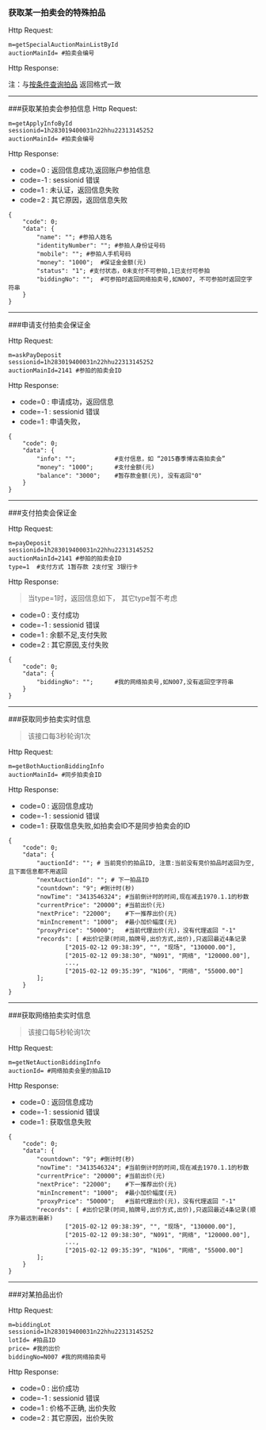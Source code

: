 ### <a name="1">获取某一拍卖会的特殊拍品</a>
Http Request: 

```
m=getSpecialAuctionMainListById
auctionMainId= #拍卖会编号
```
Http Response:

注：与[按条件查询拍品](../首页/拍品信息相关接口.md) 返回格式一致

---
###<a name="2">获取某拍卖会参拍信息</a>
Http Request: 

```
m=getApplyInfoById
sessionid=1h283019400031n22hhu22313145252
auctionMainId= #拍卖会编号
```
Http Response:

- code=0  : 返回信息成功,返回账户参拍信息
- code=-1 : sessionid 错误
- code=1  : 未认证，返回信息失败
- code=2  : 其它原因，返回信息失败

``` 
{ 
    "code": 0;
    "data": {
    	"name": ""; #参拍人姓名
    	"identityNumber": ""; #参拍人身份证号码
    	"mobile": ""; #参拍人手机号码
    	"money": "1000";  #保证金金额(元)
    	"status": "1"; #支付状态，0未支付不可参拍,1已支付可参拍
    	"biddingNo": "";  #可参拍时返回网络拍卖号,如N007, 不可参拍时返回空字符串
	}
}
```
---
###<a name="3">申请支付拍卖会保证金</a>

Http Request: 

```
m=askPayDeposit
sessionid=1h283019400031n22hhu22313145252
auctionMainId=2141 #参拍的拍卖会ID
```
Http Response:

- code=0 : 申请成功，返回信息
- code=-1 : sessionid 错误
- code=1 : 申请失败，

``` 
{ 
    "code": 0;
    "data": {
    	"info": "";           #支付信息，如 “2015春季博古斋拍卖会”
    	"money": "1000";      #支付金额(元)
    	"balance": "3000";    #暂存款金额(元), 没有返回"0"
	}
}
```
---
###<a name="4">支付拍卖会保证金</a>

Http Request: 

```
m=payDeposit
sessionid=1h283019400031n22hhu22313145252
auctionMainId=2141 #参拍的拍卖会ID
type=1  #支付方式 1暂存款 2支付宝 3银行卡
```
Http Response:

> 当type=1时，返回信息如下， 其它type暂不考虑

- code=0  : 支付成功
- code=-1 : sessionid 错误
- code=1  : 余额不足,支付失败
- code=2  : 其它原因,支付失败
``` 
{ 
    "code": 0;
    "data": {
    	"biddingNo": "";      #我的网络拍卖号,如N007,没有返回空字符串
	}
}
```

---
###<a name="5">获取同步拍卖实时信息</a>

> 该接口每3秒轮询1次

Http Request: 

```
m=getBothAuctionBiddingInfo
auctionMainId= #同步拍卖会ID
```
Http Response:

- code=0 : 返回信息成功
- code=-1 : sessionid 错误
- code=1 : 获取信息失败,如拍卖会ID不是同步拍卖会的ID

``` 
{ 
    "code": 0;
    "data": {
    	"auctionId": ""; # 当前竞价的拍品ID, 注意:当前没有竞价拍品时返回为空,且下面信息都不用返回
    	"nextAuctionId": ""; # 下一拍品ID
		"countdown": "9"; #倒计时(秒)
		"nowTime": "3413546324"; #当前倒计时的时间,现在减去1970.1.1的秒数
		"currentPrice": "20000"; #当前出价(元)
		"nextPrice": "22000";    #下一推荐出价(元)
		"minIncrement": "1000";  #最小加价幅度(元)
		"proxyPrice": "50000";   #当前代理出价(元)，没有代理返回 "-1"
    	"records": [ #出价记录(时间,拍牌号,出价方式,出价),只返回最近4条记录
                ["2015-02-12 09:38:39", "", "现场", "130000.00"],
                ["2015-02-12 09:38:30", "N091", "网络", "120000.00"],
                ...,
                ["2015-02-12 09:35:39", "N106", "网络", "55000.00"]
        ];
	}
}
```  

---
###<a name="6">获取网络拍卖实时信息</a>

> 该接口每5秒轮询1次

Http Request: 

```
m=getNetAuctionBiddingInfo
auctionId= #网络拍卖会里的拍品ID
```
Http Response:

- code=0 : 返回信息成功
- code=-1 : sessionid 错误
- code=1 : 获取信息失败

``` 
{ 
    "code": 0;
    "data": {
		"countdown": "9"; #倒计时(秒)
		"nowTime": "3413546324"; #当前倒计时的时间,现在减去1970.1.1的秒数
		"currentPrice": "20000"; #当前出价(元)
		"nextPrice": "22000";    #下一推荐出价(元)
		"minIncrement": "1000";  #最小加价幅度(元)
		"proxyPrice": "50000";   #当前代理出价(元)，没有代理返回 "-1"
    	"records": [ #出价记录(时间,拍牌号,出价方式,出价),只返回最近4条记录(顺序为最远到最新)
                ["2015-02-12 09:38:39", "", "现场", "130000.00"],
                ["2015-02-12 09:38:30", "N091", "网络", "120000.00"],
                ...,
                ["2015-02-12 09:35:39", "N106", "网络", "55000.00"]
        ];
	}
}
```  

---
###<a name="7">对某拍品出价</a>

Http Request: 

```
m=biddingLot
sessionid=1h283019400031n22hhu22313145252
lotId= #拍品ID
price= #我的出价
biddingNo=N007 #我的网络拍卖号
```
Http Response:

- code=0 : 出价成功
- code=-1 : sessionid 错误
- code=1 : 价格不正确, 出价失败
- code=2 : 其它原因，出价失败

